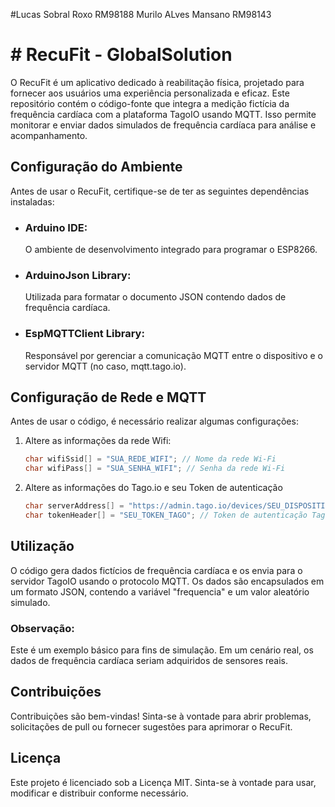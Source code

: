 #Lucas Sobral Roxo RM98188 Murilo ALves Mansano RM98143
<h1># RecuFit - GlobalSolution</h1>

O RecuFit é um aplicativo dedicado à reabilitação física, projetado para fornecer aos usuários uma experiência personalizada e eficaz. Este repositório contém o código-fonte que integra a medição fictícia da frequência cardíaca com a plataforma TagoIO usando MQTT. Isso permite monitorar e enviar dados simulados de frequência cardíaca para análise e acompanhamento.

<h2>Configuração do Ambiente</h2>
Antes de usar o RecuFit, certifique-se de ter as seguintes dependências instaladas:

- <h3>Arduino IDE:</h3> O ambiente de desenvolvimento integrado para programar o ESP8266.
- <h3>ArduinoJson Library:</h3> Utilizada para formatar o documento JSON contendo dados de frequência cardíaca.
- <h3>EspMQTTClient Library:</h3> Responsável por gerenciar a comunicação MQTT entre o dispositivo e o servidor MQTT (no caso, mqtt.tago.io).

<h2>Configuração de Rede e MQTT</h2>
Antes de usar o código, é necessário realizar algumas configurações:

1. Altere as informações da rede Wifi:

   ```cpp
   char wifiSsid[] = "SUA_REDE_WIFI"; // Nome da rede Wi-Fi
   char wifiPass[] = "SUA_SENHA_WIFI"; // Senha da rede Wi-Fi

2. Altere as informações do Tago.io e seu Token de autenticação
   
   ```cpp
   char serverAddress[] = "https://admin.tago.io/devices/SEU_DISPOSITIVO"; // Endereço do servidor Tago.io
   char tokenHeader[] = "SEU_TOKEN_TAGO"; // Token de autenticação Tago.io

<h2>Utilização</h2>
O código gera dados fictícios de frequência cardíaca e os envia para o servidor TagoIO usando o protocolo MQTT. Os dados são encapsulados em um formato JSON, contendo a variável "frequencia" e um valor aleatório simulado.

<h3>Observação:</h3> Este é um exemplo básico para fins de simulação. Em um cenário real, os dados de frequência cardíaca seriam adquiridos de sensores reais.

<h2>Contribuições</h2>
Contribuições são bem-vindas! Sinta-se à vontade para abrir problemas, solicitações de pull ou fornecer sugestões para aprimorar o RecuFit.

<h2>Licença</h2>
Este projeto é licenciado sob a Licença MIT. Sinta-se à vontade para usar, modificar e distribuir conforme necessário.
